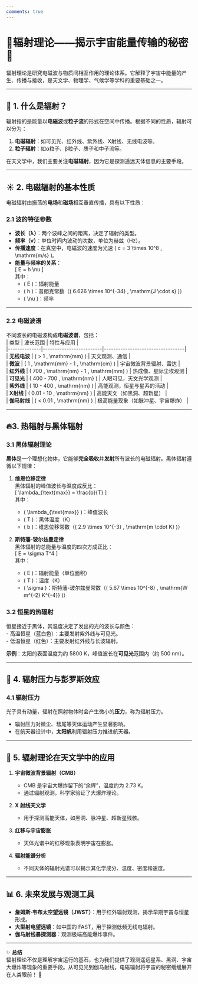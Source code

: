 ```yaml
---
comments: true
---
```

# 🌟辐射理论——揭示宇宙能量传输的秘密🌌  

辐射理论是研究电磁波与物质间相互作用的理论体系。它解释了宇宙中能量的产生、传播与接收，是天文学、物理学、气候学等学科的重要基础之一。  

---

## 📡 1. 什么是辐射？  

辐射指的是能量以**电磁波**或**粒子流**的形式在空间中传播。根据不同的性质，辐射可以分为：  
1. **电磁辐射**：如可见光、红外线、紫外线、X射线、无线电波等。  
2. **粒子辐射**：如α粒子、β粒子、质子和中子流等。  

在天文学中，我们主要关注**电磁辐射**，因为它是探测遥远天体信息的主要手段。  

---

## ☀️ 2. 电磁辐射的基本性质  

电磁辐射由振荡的**电场**和**磁场**相互垂直传播，具有以下性质：  

### **2.1 波的特征参数**  
- **波长（λ）**：两个波峰之间的距离，决定了辐射的类型。  
- **频率（ν）**：单位时间内波动的次数，单位为赫兹（Hz）。  
- **传播速度**：在真空中，电磁波的速度为光速 \( c = 3 \times 10^8 \, \mathrm{m/s} \)。  
- **能量与频率的关系**：  
  \[ E = h \nu \]  
  其中：  
  - \( E \)：辐射能量  
  - \( h \)：普朗克常数（\( 6.626 \times 10^{-34} \, \mathrm{J \cdot s} \)）  
  - \( \nu \)：频率  

---

### **2.2 电磁波谱**  

不同波长的电磁波构成**电磁波谱**，包括：  
| 类型         | 波长范围                | 特性与应用                        |  
|--------------|-------------------------|----------------------------------|  
| **无线电波** | \( > 1 \, \mathrm{mm} \) | 天文观测、通信                    |  
| **微波**     | \( 1 \, \mathrm{mm} - 1 \, \mathrm{cm} \) | 宇宙微波背景辐射、雷达            |  
| **红外线**   | \( 700 \, \mathrm{nm} - 1 \, \mathrm{mm} \) | 热成像、星际尘埃观测              |  
| **可见光**   | \( 400 - 700 \, \mathrm{nm} \) | 人眼可见，天文光学观测            |  
| **紫外线**   | \( 10 - 400 \, \mathrm{nm} \) | 高能观测，恒星与星系的活动         |  
| **X射线**    | \( 0.01 - 10 \, \mathrm{nm} \) | 高能天文（如黑洞、超新星）         |  
| **伽马射线** | \( < 0.01 \, \mathrm{nm} \) | 极高能量现象（如脉冲星、宇宙爆炸） |  

---

## 🔥3. 热辐射与黑体辐射  

### 3.1 黑体辐射理论  
**黑体**是一个理想化物体，它能够**完全吸收**并**发射**所有波长的电磁辐射。黑体辐射遵循以下规律：  

1. **维恩位移定律**  
   黑体辐射的峰值波长与温度成反比：  
   \[ \lambda_{\text{max}} = \frac{b}{T} \]  
   其中：  
    - \( \lambda_{\text{max}} \)：峰值波长  
    - \( T \)：黑体温度（K）  
    - \( b \)：维恩位移常数（\( 2.9 \times 10^{-3} \, \mathrm{m \cdot K} \)）  

2. **斯特藩-玻尔兹曼定律**  
   黑体辐射的总能量与温度的四次方成正比：  
   \[ E = \sigma T^4 \]  
   其中：  
    - \( E \)：辐射能量（单位面积）  
    - \( T \)：温度（K）  
    - \( \sigma \)：斯特藩-玻尔兹曼常数（\( 5.67 \times 10^{-8} \, \mathrm{W m^{-2} K^{-4}} \)）  

### 3.2 恒星的热辐射  
恒星接近于黑体，其温度决定了发出的光的波长与颜色：  
    - 高温恒星（蓝白色）：主要发射紫外线与可见光。  
    - 低温恒星（红色）：主要发射红外线与长波辐射。  

**示例**：太阳的表面温度为约 5800 K，峰值波长在**可见光**范围内（约 500 nm）。  

---

## 🌠 4. 辐射压力与彭罗斯效应  

### 4.1 辐射压力  
光子具有动量，辐射在照射物体时会产生微小的**压力**，称为辐射压力。  
- 辐射压力对微尘、彗尾等天体运动产生显著影响。  
- 在航天器设计中，**太阳帆**利用辐射压力推进航天器。  

---

## 🌌 5. 辐射理论在天文学中的应用  

1. **宇宙微波背景辐射（CMB）**  
    - CMB 是宇宙大爆炸留下的“余辉”，温度约为 2.73 K。  
    - 通过辐射观测，科学家验证了大爆炸理论。  

2. **X 射线天文学**  
    - 用于探测高能天体，如黑洞、脉冲星、超新星残骸。  

3. **红移与宇宙膨胀**  
    - 天体光谱中的红移现象表明宇宙在膨胀。  

4. **辐射能谱分析**  
    - 不同天体的辐射光谱可以揭示其化学成分、温度、密度和速度。  

---

## 📊 6. 未来发展与观测工具  

- **詹姆斯·韦布太空望远镜（JWST）**：用于红外辐射观测，揭示早期宇宙与恒星形成。  
- **大型射电望远镜**：如中国的 FAST，用于探测低频无线电辐射。  
- **伽马射线暴探测器**：观测极端高能爆炸事件。  

---

✨ **总结**  
辐射理论不仅是理解宇宙运行的基石，也为我们提供了观测遥远星系、黑洞、宇宙大爆炸等现象的重要手段。从可见光到伽马射线，电磁辐射将宇宙的秘密缓缓展开在人类眼前！ 🌠